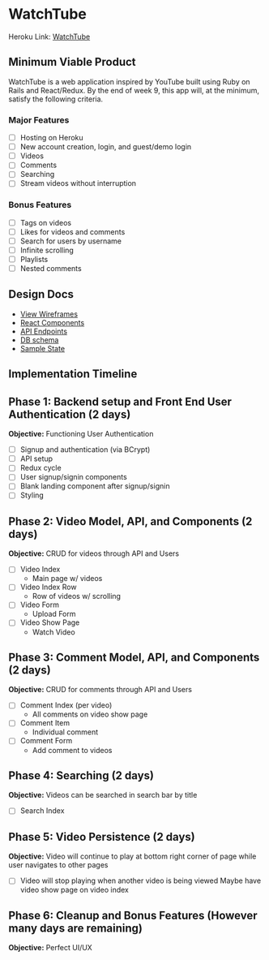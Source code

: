 # WatchTube

Heroku Link: [WatchTube]

[WatchTube]: http://watchtube.herokuapp.com 


## Minimum Viable Product

WatchTube is a web application inspired by YouTube built using Ruby on Rails and React/Redux. By the end of week 9, this app will, at the minimum, satisfy the following criteria.

### Major Features
- [ ] Hosting on Heroku
- [ ] New account creation, login, and guest/demo login
- [ ] Videos
- [ ] Comments
- [ ] Searching
- [ ] Stream videos without interruption

### Bonus Features
- [ ] Tags on videos
- [ ] Likes for videos and comments
- [ ] Search for users by username
- [ ] Infinite scrolling
- [ ] Playlists
- [ ] Nested comments

## Design Docs
* [View Wireframes][wireframes]
* [React Components][components]
* [API Endpoints][api-endpoints]
* [DB schema][schema]
* [Sample State][sample-state]

[wireframes]: docs/wireframes
[components]: docs/components-hierarchy.md
[api-endpoints]: docs/api-endpoints.md
[schema]: docs/schema.md
[sample-state]: docs/sample-state.md

## Implementation Timeline

## Phase 1: Backend setup and Front End User Authentication (2 days)
**Objective:** Functioning User Authentication
- [ ] Signup and authentication (via BCrypt)
- [ ] API setup
- [ ] Redux cycle
- [ ] User signup/signin components
- [ ] Blank landing component after signup/signin
- [ ] Styling

## Phase 2: Video Model, API, and Components (2 days)
**Objective:** CRUD for videos through API and Users
- [ ] Video Index
  - Main page w/ videos
- [ ] Video Index Row
  - Row of videos w/ scrolling
- [ ] Video Form
  - Upload Form
- [ ] Video Show Page
  - Watch Video

## Phase 3: Comment Model, API, and Components (2 days)
**Objective:** CRUD for comments through API and Users
- [ ] Comment Index (per video)
  - All comments on video show page
- [ ] Comment Item
  - Individual comment
- [ ] Comment Form
  - Add comment to videos

## Phase 4: Searching (2 days)
**Objective:** Videos can be searched in search bar by title
- [ ] Search Index

## Phase 5: Video Persistence (2 days)
**Objective:** Video will continue to play at bottom right corner of page while user navigates to other pages
- [ ] Video will stop playing when another video is being viewed
  Maybe have video show page on video index

## Phase 6: Cleanup and Bonus Features (However many days are remaining)
**Objective:** Perfect UI/UX
